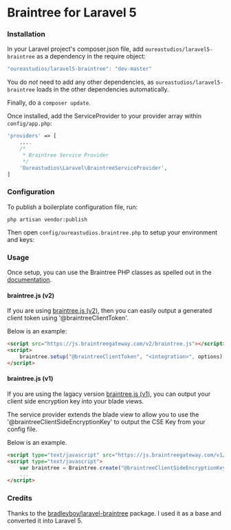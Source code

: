 Braintree for Laravel 5
==============

### Installation

In your Laravel project's composer.json file, add `oureastudios/laravel5-braintree` as a dependency in the require object:

```js
"oureastudios/laravel5-braintree": "dev-master"
```
    
You do *not* need to add any other dependencies, as `oureastudios/laravel5-braintree` loads in the other dependencies automatically.

Finally, do a `composer update`.

Once installed, add the ServiceProvider to your provider array within `config/app.php`:

```php
'providers' => [
	....
	/*
	 * Braintree Service Provider
	 */
    'Oureastudios\Laravel\BraintreeServiceProvider',
]
```

### Configuration

To publish a boilerplate configuration file, run:

```shell
php artisan vendor:publish
```

Then open `config/oureastudios.braintree.php` to setup your environment and keys:

### Usage

Once setup, you can use the Braintree PHP classes as spelled out in the [documentation](https://www.braintreepayments.com/docs/php/transactions/overview).

#### braintree.js (v2)

If you are using [braintree.js (v2)](https://www.braintreepayments.com/docs/javascript), then you can easily output a generated client token using '@braintreeClientToken'.

Below is an example:

~~~html
<script src="https://js.braintreegateway.com/v2/braintree.js"></script>
<script>
	braintree.setup("@braintreeClientToken", "<integration>", options);
</script>
~~~

#### braintree.js (v1)

If you are using the lagacy version [braintree.js (v1)](https://www.braintreepayments.com/braintrust/braintree-js), you can output your client side encryption key into your blade views.

The service provider extends the blade view to allow you to use the '@braintreeClientSideEncryptionKey' to output the CSE Key from your config file.

Below is an example.

~~~html
<script type="text/javascript" src="https://js.braintreegateway.com/v1/braintree.js"></script>
<script type="text/javascript">
    var braintree = Braintree.create("@braintreeClientSideEncryptionKey");
    ...
</script>
~~~

### Credits

Thanks to the [bradleyboy/laravel-braintree](https://github.com/bradleyboy/laravel-braintree) package. I used it as a base and converted it into Laravel 5.

